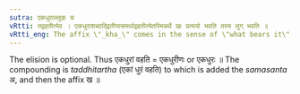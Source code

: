 ```yaml
---
sutra: एकधुराल्लुक् च
vRtti: तद्वहतीत्येव । एकधुराशब्दाद्द्वितीयासमर्थाद्वहतीत्येतस्मिन्नर्थे खः प्रत्ययो भवति तस्य लुग् भवति ॥
vRtti_eng: The affix \"_kha_\" comes in the sense of \"what bears it\", after the word \"_eka_-_dhura_\" in the second case in construction, and the affix is optionally elided also.
---
```

The elision is optional. Thus एकधुरां वहति = एकधुरीणः or एकधुरः ॥ The compounding is _taddhitartha_ (एकां धुरं वहति) to which is added the _samasanta_ अ, and then the affix ख ॥
